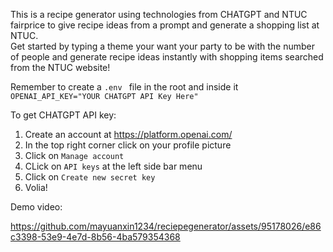 This is a recipe generator using technologies from CHATGPT and NTUC fairprice to give recipe ideas from a prompt and generate a shopping list at NTUC. <br>
Get started by typing a theme your want your party to be with the number of people and generate recipe ideas instantly with shopping items searched from the NTUC website! <br>

Remember to create a `.env ` file in the root and inside it `OPENAI_API_KEY="YOUR CHATGPT API Key Here"`

To get CHATGPT API key:

1. Create an account at https://platform.openai.com/
2. In the top right corner click on your profile picture
3. Click on `Manage account`
4. CLick on `API keys` at the left side bar menu
5. Click on `Create new secret key`
6. Volia!

Demo video: 




https://github.com/mayuanxin1234/reciepegenerator/assets/95178026/e86c3398-53e9-4e7d-8b56-4ba579354368

